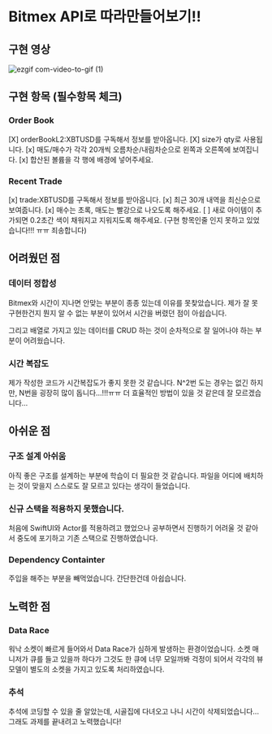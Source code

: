# Bitmex API로 따라만들어보기!!

## 구현 영상
![ezgif com-video-to-gif (1)](https://github.com/AnnaBaeTofuMom/BitmexClone/assets/61861862/df160b05-9da3-4a6e-8491-44e7b945a42e)

## 구현 항목 (필수항목 체크)
### Order Book
[X] orderBookL2:XBTUSD를 구독해서 정보를 받아옵니다.
[X] size가 qty로 사용됩니다.
[x] 매도/매수가 각각 20개씩 오름차순/내림차순으로 왼쪽과 오른쪽에 보여집니다.
[x] 합산된 볼륨을 각 행에 배경에 넣어주세요.

### Recent Trade
[x] trade:XBTUSD를 구독해서 정보를 받아옵니다.
[x] 최근 30개 내역을 최신순으로 보여줍니다.
[x] 매수는 초록, 매도는 빨강으로 나오도록 해주세요.
[ ] 새로 아이템이 추가되면 0.2초간 색이 채워지고 지워지도록 해주세요. (구현 항목인줄 인지 못하고 있었습니다!!! ㅠㅠ 죄송합니다)

## 어려웠던 점

### 데이터 정합성
Bitmex와 시간이 지나면 안맞는 부분이 종종 있는데 이유를 못찾았습니다.
제가 잘 못 구현한건지 뭔지 알 수 없는 부분이 있어서 시간을 버렸던 점이 아쉽습니다.

그리고 배열로 가지고 있는 데이터를 CRUD 하는 것이 순차적으로 잘 일어나야 하는 부분이 어려웠습니다.

### 시간 복잡도
제가 작성한 코드가 시간복잡도가 좋지 못한 것 같습니다.
N^2번 도는 경우는 없긴 하지만, N번을 굉장히 많이 돕니다...!!!ㅠㅠ
더 효율적인 방법이 있을 것 같은데 잘 모르겠습니다...

## 아쉬운 점

### 구조 설계 아쉬움
아직 좋은 구조를 설계하는 부분에 학습이 더 필요한 것 같습니다. 파일을 어디에 배치하는 것이 맞을지 스스로도 잘 모르고 있다는 생각이 들었습니다.

### 신규 스택을 적용하지 못했습니다.
처음에 SwiftUI와 Actor를 적용하려고 했었으나 공부하면서 진행하기 어려울 것 같아서 중도에 포기하고 기존 스택으로 진행하였습니다.

### Dependency Containter
주입을 해주는 부분을 빼먹었습니다. 간단한건데 아쉽습니다.

## 노력한 점
### Data Race
워낙 소켓이 빠르게 들어와서 Data Race가 심하게 발생하는 환경이었습니다. 소켓 매니저가 큐를 들고 있을까 하다가
그것도 한 큐에 너무 모일까봐 걱정이 되어서 각각의 뷰모델이 별도의 소켓을 가지고 있도록 처리하였습니다.

### 추석
추석에 코딩할 수 있을 줄 알았는데, 시골집에 다녀오고 나니 시간이 삭제되었습니다...
그래도 과제를 끝내려고 노력했습니다!

